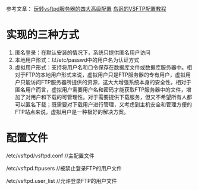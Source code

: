 参考文章：
[玩转vsftpd服务器的四大高级配置](http://os.51cto.com/art/201008/222036.htm)
[鸟哥的VSFTP配置教程](http://linux.vbird.org/linux_server/0410vsftpd.php)


实现的三种方式
=
1. 匿名登录：在默认安装的情况下，系统只提供匿名用户访问
2. 本地用户形式：以/etc/passwd中的用户名为认证方式
3. 虚拟用户形式：支持将用户名和口令保存在数据库文件或数据库服务器中。相对于FTP的本地用户形式来说，虚拟用户只是FTP服务器的专有用户，虚拟用户只能访问FTP服务器所提供的资源，这大大增强系统本身的安全性。相对于匿名用户而言，虚拟用户需要用户名和密码才能获取FTP服务器中的文件，增加了对用户和下载的可管理性。对于需要提供下载服务，但又不希望所有人都可以匿名下载；既需要对下载用户进行管理，又考虑到主机安全和管理方便的FTP站点来说，虚拟用户是一种极好的解决方案。

配置文件
=
/etc/vsftpd/vsftpd.conf   //主配置文件

/etc/vsftpd.ftpusers      //被禁止登录FTP的用户文件

/etc/vsftpd.user_list     //允许登录FTP的用户文件

